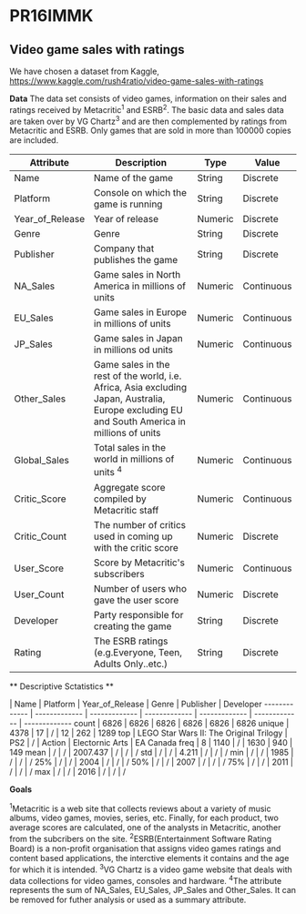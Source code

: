 # PR16IMMK

## Video game sales with ratings

We have chosen a dataset from Kaggle, https://www.kaggle.com/rush4ratio/video-game-sales-with-ratings

**Data**
The data set consists of video games, information on their sales and ratings received by Metacritic<sup>1</sup> and ESRB<sup>2</sup>. The basic data and sales data are taken over by VG Chartz<sup>3</sup> and are then complemented by ratings from Metacritic and ESRB. Only games that are sold in more than 100000 copies are included.

Attribute | Description      | Type | Value
----------|------------------|------|------
Name      | Name of the game | String | Discrete
Platform | Console on which the game is running | String | Discrete
Year_of_Release | Year of release | Numeric | Discrete
Genre | Genre |  String | Discrete
Publisher | Company that publishes the game | String | Discrete
NA_Sales | Game sales in North America in millions of units | Numeric | Continuous
EU_Sales | Game sales in Europe in millions of units | Numeric | Continuous
JP_Sales | Game sales in Japan in millions od units | Numeric | Continuous
Other_Sales | Game sales in the rest of the world, i.e. Africa, Asia excluding Japan, Australia, Europe excluding EU and South America in millions of units | Numeric | Continuous
Global_Sales | Total sales in the world in millions of units <sup>4</sup> | Numeric | Continuous
Critic_Score | Aggregate score compiled by Metacritic staff | Numeric | Continuous
Critic_Count | The number of critics used in coming up with the critic score | Numeric | Discrete
User_Score | Score by Metacritic's subscribers | Numeric | Continuous
User_Count | Number of users who gave the user score | Numeric | Discrete 
Developer | Party responsible for creating the game | String | Discrete
Rating | The ESRB ratings (e.g.Everyone, Teen, Adults Only..etc.) | String | Discrete


** Descriptive Sctatistics **

  | Name | Platform | Year_of_Release | Genre | Publisher | Developer 
------------- | ------------- | ------------- | ------------- | ------------- | ------------- | ------------- 
count | 6826 | 6826 | 6826 | 6826 | 6826 | 6826
unique | 4378 | 17 | / | 12 | 262 | 1289 
top | LEGO Star Wars II: The Original Trilogy  | PS2 | / | Action | Electornic Arts | EA Canada
freq | 8 | 1140 | / | 1630 | 940 | 149
mean | / | / | 2007.437 | / | / | / 
std | / | / | 4.211 | / | / | / 
min | / | / | 1985 | / | / | /
25% | / | / | 2004 | / | / | /
50% | / | / | 2007 | / | / | /
75% | / | / | 2011 | / | / | /
max | / | / | 2016 | / | / | /


**Goals**


<sup>1</sup>Metacritic is a web site that collects reviews about a variety of music albums, video games, movies, series, etc. Finally, for each product, two average scores are calculated, one of the analysts in Metacritic, another from the subcribers on the site.
<sup>2</sup>ESRB(Entertainment Software Rating Board) is a non-profit organisation that assigns video games ratings and content based applications, the interctive elements it contains and the age for which it is intended.
<sup>3</sup>VG Chartz is a video game website that deals with data collections for video games, consoles and hardware.
<sup>4</sup>The attribute represents the sum of NA_Sales, EU_Sales, JP_Sales and Other_Sales. It can be removed for futher analysis or used as a summary attribute.
